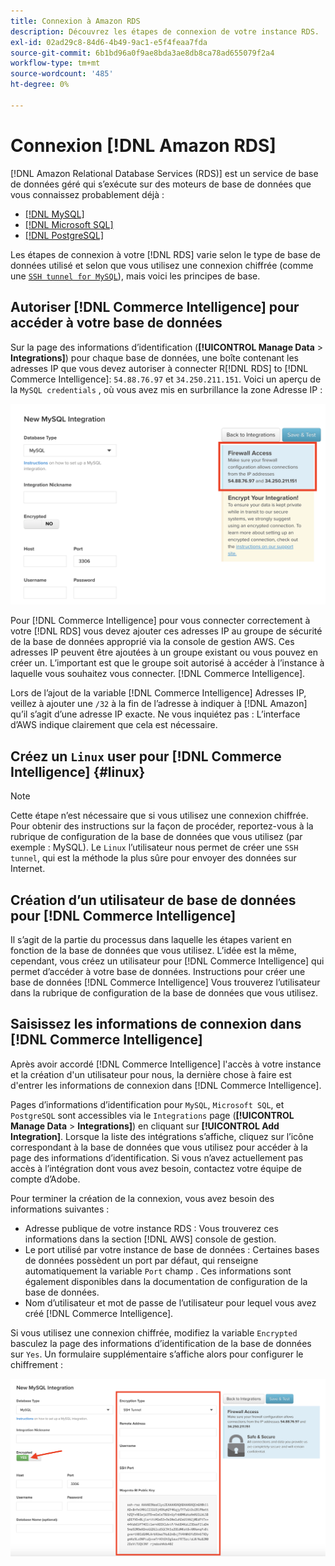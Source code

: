 ```yaml
---
title: Connexion à Amazon RDS
description: Découvrez les étapes de connexion de votre instance RDS.
exl-id: 02ad29c8-84d6-4b49-9ac1-e5f4feaa7fda
source-git-commit: 6b1bd96a0f9ae8bda3ae8db8ca78ad655079f2a4
workflow-type: tm+mt
source-wordcount: '485'
ht-degree: 0%

---
```


# Connexion [!DNL Amazon RDS]

[!DNL Amazon Relational Database Services (RDS)] est un service de base de données géré qui s’exécute sur des moteurs de base de données que vous connaissez probablement déjà :

* [[!DNL MySQL]](../integrations/mysql-via-a-direct-connection.md)
* [[!DNL Microsoft SQL]](../integrations/microsoft-sql-server.md)
* [[!DNL PostgreSQL]](../integrations/postgresql.md)

Les étapes de connexion à votre [!DNL RDS] varie selon le type de base de données utilisé et selon que vous utilisez une connexion chiffrée (comme une [`SSH tunnel for MySQL`](../integrations/mysql-via-ssh-tunnel.md)), mais voici les principes de base.

## Autoriser [!DNL Commerce Intelligence] pour accéder à votre base de données

Sur la page des informations d’identification (**[!UICONTROL Manage Data** > **Integrations]**) pour chaque base de données, une boîte contenant les adresses IP que vous devez autoriser à connecter R[!DNL RDS] to [!DNL Commerce Intelligence]: `54.88.76.97` et `34.250.211.151`. Voici un aperçu de la `MySQL credentials` , où vous avez mis en surbrillance la zone Adresse IP :

![](../../../assets/RDS_IP.png)

Pour [!DNL Commerce Intelligence] pour vous connecter correctement à votre [!DNL RDS] vous devez ajouter ces adresses IP au groupe de sécurité de la base de données approprié via la console de gestion AWS. Ces adresses IP peuvent être ajoutées à un groupe existant ou vous pouvez en créer un. L’important est que le groupe soit autorisé à accéder à l’instance à laquelle vous souhaitez vous connecter. [!DNL Commerce Intelligence].

Lors de l’ajout de la variable [!DNL Commerce Intelligence] Adresses IP, veillez à ajouter une `/32` à la fin de l’adresse à indiquer à [!DNL Amazon] qu’il s’agit d’une adresse IP exacte. Ne vous inquiétez pas : L’interface d’AWS indique clairement que cela est nécessaire.

## Créez un `Linux` user pour [!DNL Commerce Intelligence] {#linux}

>[!NOTE]
>
>Cette étape n’est nécessaire que si vous utilisez une connexion chiffrée. Pour obtenir des instructions sur la façon de procéder, reportez-vous à la rubrique de configuration de la base de données que vous utilisez (par exemple : MySQL). Le `Linux` l’utilisateur nous permet de créer une `SSH tunnel`, qui est la méthode la plus sûre pour envoyer des données sur Internet.

## Création d’un utilisateur de base de données pour [!DNL Commerce Intelligence]

Il s’agit de la partie du processus dans laquelle les étapes varient en fonction de la base de données que vous utilisez. L’idée est la même, cependant, vous créez un utilisateur pour [!DNL Commerce Intelligence] qui permet d’accéder à votre base de données. Instructions pour créer une base de données [!DNL Commerce Intelligence] Vous trouverez l’utilisateur dans la rubrique de configuration de la base de données que vous utilisez.

## Saisissez les informations de connexion dans [!DNL Commerce Intelligence]

Après avoir accordé [!DNL Commerce Intelligence] l&#39;accès à votre instance et la création d&#39;un utilisateur pour nous, la dernière chose à faire est d&#39;entrer les informations de connexion dans [!DNL Commerce Intelligence].

Pages d’informations d’identification pour `MySQL`, `Microsoft SQL`, et `PostgreSQL` sont accessibles via le `Integrations` page (**[!UICONTROL Manage Data** > **Integrations]**) en cliquant sur **[!UICONTROL Add Integration]**. Lorsque la liste des intégrations s’affiche, cliquez sur l’icône correspondant à la base de données que vous utilisez pour accéder à la page des informations d’identification. Si vous n’avez actuellement pas accès à l’intégration dont vous avez besoin, contactez votre équipe de compte d’Adobe.

Pour terminer la création de la connexion, vous avez besoin des informations suivantes :

* Adresse publique de votre instance RDS : Vous trouverez ces informations dans la section [!DNL AWS] console de gestion.
* Le port utilisé par votre instance de base de données : Certaines bases de données possèdent un port par défaut, qui renseigne automatiquement la variable `Port` champ . Ces informations sont également disponibles dans la documentation de configuration de la base de données.
* Nom d’utilisateur et mot de passe de l’utilisateur pour lequel vous avez créé [!DNL Commerce Intelligence].

Si vous utilisez une connexion chiffrée, modifiez la variable `Encrypted` basculez la page des informations d’identification de la base de données sur `Yes`. Un formulaire supplémentaire s’affiche alors pour configurer le chiffrement :

![](../../../assets/sql-integration-encrypted-yes.png)


